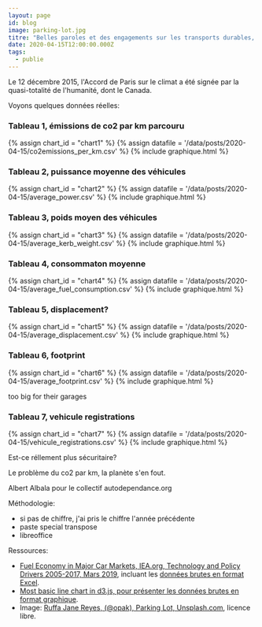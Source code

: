 ```yaml
---
layout: page
id: blog
image: parking-lot.jpg
titre: "Belles paroles et des engagements sur les transports durables, les chiffres parlent"
date: 2020-04-15T12:00:00.000Z
tags:
  - publie
---
```


Le 12 décembre 2015, l'Accord de Paris sur le climat a été signée par la quasi-totalité de l'humanité, dont le Canada.

Voyons quelques données réelles:

### Tableau 1, émissions de co2 par km parcouru
{% assign chart_id = "chart1" %}
{% assign datafile = '/data/posts/2020-04-15/co2emissions_per_km.csv' %}
{% include graphique.html %}

### Tableau 2, puissance moyenne des véhicules
{% assign chart_id = "chart2" %}
{% assign datafile = '/data/posts/2020-04-15/average_power.csv' %}
{% include graphique.html %}

### Tableau 3, poids moyen des véhicules
{% assign chart_id = "chart3" %}
{% assign datafile = '/data/posts/2020-04-15/average_kerb_weight.csv' %}
{% include graphique.html %}

### Tableau 4, consommaton moyenne
{% assign chart_id = "chart4" %}
{% assign datafile = '/data/posts/2020-04-15/average_fuel_consumption.csv' %}
{% include graphique.html %}

### Tableau 5, displacement?
{% assign chart_id = "chart5" %}
{% assign datafile = '/data/posts/2020-04-15/average_displacement.csv' %}
{% include graphique.html %}

### Tableau 6, footprint
{% assign chart_id = "chart6" %}
{% assign datafile = '/data/posts/2020-04-15/average_footprint.csv' %}
{% include graphique.html %}

too big for their garages

### Tableau 7, vehicule registrations
{% assign chart_id = "chart7" %}
{% assign datafile = '/data/posts/2020-04-15/vehicule_registrations.csv' %}
{% include graphique.html %}

Est-ce réllement plus sécuritaire?

Le problème du co2 par km, la planète s'en fout.

Albert Albala
pour le collectif autodependance.org

Méthodologie:

* si pas de chiffre, j'ai pris le chiffre l'année précédente
* paste special transpose
* libreoffice


Ressources:

* [Fuel Economy in Major Car Markets, IEA.org, Technology and Policy Drivers 2005-2017, Mars 2019](https://www.iea.org/reports/fuel-economy-in-major-car-markets), incluant les [données brutes en format Excel](https://iea.blob.core.windows.net/assets/a48715a9-39f0-4674-80c8-1e9322c1042d/GFEIAnnexC.xlsx).
* [Most basic line chart in d3.js, pour présenter les données brutes en format graphique](https://www.d3-graph-gallery.com/graph/line_basic.html).
* Image: [Ruffa Jane Reyes, (@opak), Parking Lot, Unsplash.com](https://unsplash.com/photos/dlGhQPIstkQ), licence libre.
